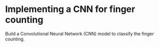 # Implementing a CNN for finger counting 

Build a Convolutional Neural Network (CNN) model to classify the finger counting. 
